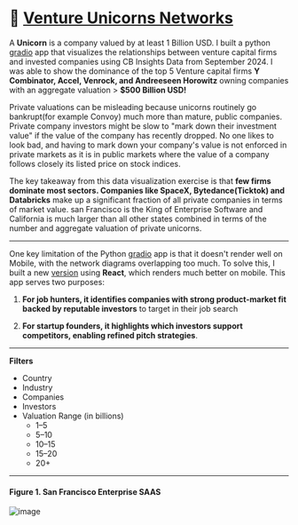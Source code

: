 # :unicorn: [Venture Unicorns Networks](https://jsuwyvjtb69oziys.vercel.app) 

A **Unicorn** is a company valued by at least 1 Billion USD. I built a python [gradio](https://leoncensh-networkx-saas.hf.space) app that visualizes the relationships between venture capital firms and invested companies using CB Insights Data from September 2024. I was able to show the dominance of the top 5 Venture capital firms **Y Combinator, Accel, Venrock, and Andreeseen Horowitz** owning companies with an aggregate valuation > **$500 Billion USD!**  

Private valuations can be misleading because unicorns routinely go bankrupt(for example Convoy) much more than mature, public companies. Private company investors might be slow to "mark down their investment value" if the value of the company has recently dropped. No one likes to look bad, and having to mark down your company's value is not enforced in private markets as it is in public markets where the value of a company follows closely its listed price on stock indices. 

The key takeaway from this data visualization exercise is that **few firms dominate most sectors. Companies like SpaceX, Bytedance(Ticktok) and Databricks** make up a significant fraction of all private companies in terms of market value. san Francisco is the King of Enterprise Software and California is much larger than all other states combined in terms of the number and aggregate valuation of private unicorns. 

----------------------------

One key limitation of the Python [gradio](https://leoncensh-networkx-saas.hf.space) app is that it doesn't render well on Mobile, with the network diagrams overlapping too much. To solve this, I built a new [version](jsuwyvjtb69oziys.vercel.app) using **React**, which renders much better on mobile. This app serves two purposes:

1. **For job hunters, it identifies companies with strong product-market fit backed by reputable investors** to target in their job search
   
2. **For startup founders, it highlights which investors support competitors, enabling refined pitch strategies**. 

----------------------------

**Filters**
 * Country
 * Industry
 * Companies
 * Investors
 * Valuation Range (in billions)
     * 1–5
     * 5–10
     * 10–15
     * 15–20
     * 20+

----------------------------
#### Figure 1. San Francisco Enterprise SAAS 

![image](https://github.com/user-attachments/assets/6b4f6348-d420-4d95-907d-3a9dd1e09f56)









